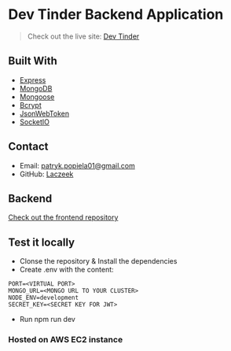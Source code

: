 # Dev Tinder Backend Application

> Check out the live site: [Dev Tinder](https://dev-tinder.online)

## Built With

-   [Express](https://expressjs.com/)
-   [MongoDB](https://www.mongodb.com/)
-   [Mongoose](https://mongoosejs.com/)
-   [Bcrypt](https://www.npmjs.com/package/bcrypt)
-   [JsonWebToken](https://www.npmjs.com/package/jsonwebtoken)
-   [SocketIO](https://socket.io/)

## Contact

-   Email: [patryk.popiela01@gmail.com](mailto:patryk.popiela01@gmail.com)
-   GitHub: [Laczeek](https://github.com/Laczeek)

## Backend

[Check out the frontend repository](https://github.com/Laczeek/devTinder_FRONTEND)

## Test it locally

-   Clonse the repository & Install the dependencies
-   Create .env with the content:
```
PORT=<VIRTUAL PORT>
MONGO_URL=<MONGO URL TO YOUR CLUSTER>
NODE_ENV=development
SECRET_KEY=<SECRET KEY FOR JWT>
```
-   Run npm run dev

### Hosted on AWS EC2 instance

